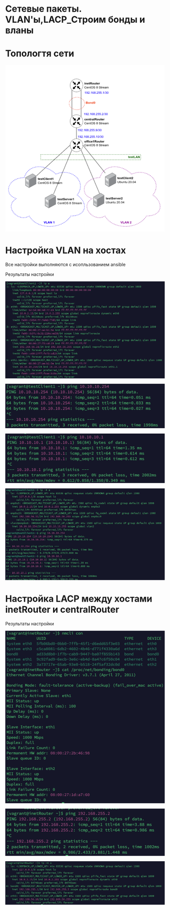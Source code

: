 # Сетевые пакеты. VLAN'ы,LACP_Строим бонды и вланы

# Топологтя сети

![Image_alt](https://github.com/kenttok/LP_Lesson36/blob/master/Topology.png)

# Настройка VLAN на хостах

Все настройки выполняются с исопльзованием ansible

Результаты настройки

![Image_alt](https://github.com/kenttok/LP_Lesson36/blob/master/351.png)

![Image_alt](https://github.com/kenttok/LP_Lesson36/blob/master/352.png)

![Image_alt](https://github.com/kenttok/LP_Lesson36/blob/master/353.png)

![Image_alt](https://github.com/kenttok/LP_Lesson36/blob/master/354.png)

# Настройка LACP между хостами inetRouter и centralRouter

Результаты настройки

![Image_alt](https://github.com/kenttok/LP_Lesson36/blob/master/357.png)

![Image_alt](https://github.com/kenttok/LP_Lesson36/blob/master/356.png)

![Image_alt](https://github.com/kenttok/LP_Lesson36/blob/master/355.png)

